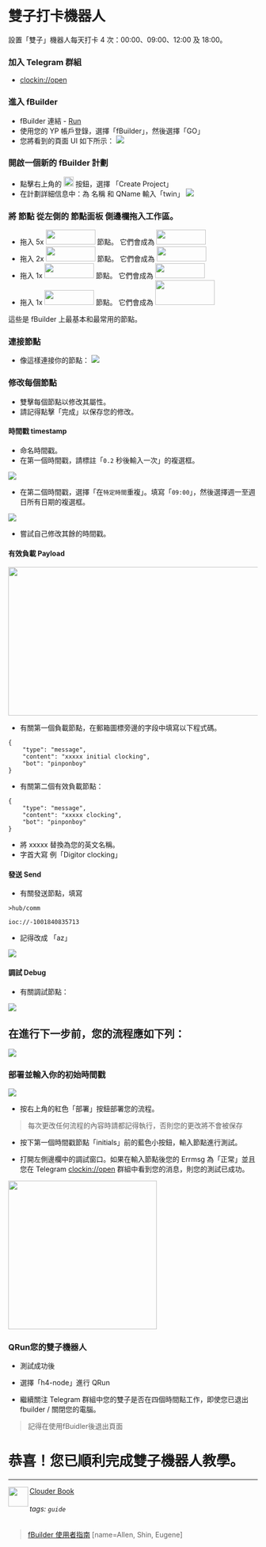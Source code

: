 雙子打卡機器人
===

設置「雙子」機器人每天打卡 4 次：00:00、09:00、12:00 及 18:00。

### 加入 Telegram 群組
* [clockin://open](https://t.me/clockin_open)

### 進入 fBuilder
* fBuilder 連結 - [Run](https://run.ypcloud.com)
* 使用您的 YP 帳戶登錄，選擇「fBuilder」，然後選擇「GO」
* 您將看到的頁面 UI 如下所示： 
[<img src="https://i.imgur.com/jgWdNu3.jpg">](https://run.ypcloud.com)

### 開啟一個新的 fBuilder 計劃
* 點擊右上角的 <img src="https://i.imgur.com/66dK5wO.png" width=20 height=20> 按鈕，選擇 「Create Project」
* 在計劃詳細信息中：為 名稱 和 QName 輸入「twin」
[<img src="https://i.imgur.com/2Z7aoxr.png">](https://run.ypcloud.com)

### 將 節點 從左側的 節點面板 側邊欄拖入工作區。
* 拖入 5x [<img src="https://i.imgur.com/dcq5SnC.png" width=100 height=30>](https://run.ypcloud.com) 節點。 它們會成為 [<img src="https://i.imgur.com/UOdTwVI.png" width=100 height=30>](https://run.ypcloud.com)
* 拖入 2x [<img src="https://i.imgur.com/Qzisc1K.png" width=100 height=30>](https://run.ypcloud.com) 節點。 它們會成為 [<img src="https://i.imgur.com/hpUnuGs.png" width=100 height=30>](https://run.ypcloud.com)
* 拖入 1x [<img src="https://i.imgur.com/1664YQI.png" width=100 height=30>](https://run.ypcloud.com) 節點。 它們會成為 [<img src="https://i.imgur.com/BUNoE2p.png" width=100 height=30>](https://run.ypcloud.com)
* 拖入 1x [<img src="https://i.imgur.com/6vCZIev.png" width=100 height=30>](https://run.ypcloud.com) 節點。 它們會成為 [<img src="https://i.imgur.com/ocPKneJ.png" width=120 height=50>](https://run.ypcloud.com)

這些是 fBuilder 上最基本和最常用的節點。

### 連接節點
* 像這樣連接你的節點：
[<img src="https://i.imgur.com/Vrtt8bN.png">](https://run.ypcloud.com)
 
### 修改每個節點

* 雙擊每個節點以修改其屬性。
* 請記得點擊「完成」以保存您的修改。

#### 時間戳 timestamp

* 命名時間戳。
* 在第一個時間戳，請標註「`0.2` 秒後輸入一次」的複選框。

[<img src="https://i.imgur.com/XSxu5vX.png">](https://run.ypcloud.com)

* 在第二個時間戳，選擇「在`特定時間`重複」。填寫「`09:00`」，然後選擇週一至週日所有日期的複選框。

[<img src="https://i.imgur.com/kAmxGdU.png">](https://run.ypcloud.com)

* 嘗試自己修改其餘的時間戳。

#### 有效負載 Payload

[<img src="https://i.imgur.com/1M8lEsY.png" width=700 height=300>](https://run.ypcloud.com)

* 有關第一個負載節點，在郵箱圖標旁邊的字段中填寫以下程式碼。

```
{
    "type": "message", 
    "content": "xxxxx initial clocking", 
    "bot": "pinponboy"
}
```

* 有關第二個有效負載節點：

```
{
    "type": "message", 
    "content": "xxxxx clocking", 
    "bot": "pinponboy"
}
```

* 將 xxxxx 替換為您的英文名稱。
* 字首大寫 例「Digitor clocking」

#### 發送 Send

* 有關發送節點，填寫

```
>hub/comm
```
```
ioc://-1001840835713
```

* 記得改成 「az」

[<img src="https://i.imgur.com/YTNLKNN.jpg">](https://run.ypcloud.com)

#### 調試 Debug

* 有關調試節點：

[<img src="https://i.imgur.com/4EayyVC.png">](https://run.ypcloud.com)

## 在進行下一步前，您的流程應如下列：

[<img src="https://i.imgur.com/DS4ZGwy.png">](https://run.ypcloud.com)


### 部署並輸入你的初始時間戳

[<img src="https://i.imgur.com/Q6b3Ljd.png">](https://run.ypcloud.com)

* 按右上角的紅色「部署」按鈕部署您的流程。
> 每次更改任何流程的內容時請都記得執行，否則您的更改將不會被保存

* 按下第一個時間戳節點「initials」前的藍色小按鈕，輸入節點進行測試。

* 打開左側邊欄中的調試窗口。如果在輸入節點後您的 Errmsg 為「正常」並且您在 Telegram [clockin://open](https://t.me/clockin_open) 群組中看到您的消息，則您的測試已成功。

[<img src="https://i.imgur.com/09vr0PF.png" width=300>](https://run.ypcloud.com)

### QRun您的雙子機器人

* 測試成功後

* 選擇「h4-node」進行 QRun

* 繼續關注 Telegram 群組中您的雙子是否在四個時間點工作，即使您已退出fbuilder / 關閉您的電腦。

> 記得在使用fBuidler後退出頁面

# 恭喜！您已順利完成雙子機器人教學。

---
<img align="left" height="40" src="https://m3.ypcloud.com/cms/jdi_cards_clouder_cms_6eae937bb7.png"> [Clouder Book](https://md.ypcloud.com/s/olcCfqYfn)

###### tags: `guide`
> [fBuilder 使用者指南](https://md.ypcloud.com/s/MANBVU-IZ)
> [name=Allen, Shin, Eugene]